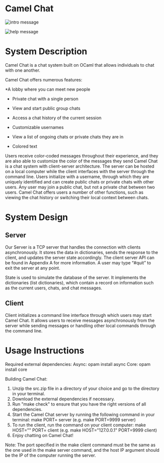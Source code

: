 # Camel Chat

![intro message](https://user-images.githubusercontent.com/8934469/34177805-c3964d58-e4b9-11e7-818d-6748bcb8dbbf.png)

![help message](https://user-images.githubusercontent.com/8934469/34177841-ee4ba002-e4b9-11e7-943e-88cd2e835384.png)

# System Description

Camel Chat is a chat system built on OCaml that allows individuals to chat with one another.

Camel Chat offers numerous features:

*A lobby where you can meet new people

* Private chat with a single person

* View and start public group chats

* Access a chat history of the current session

* Customizable usernames

* View a list of ongoing chats or private chats they are in

* Colored text

Users receive color-coded messages throughout their experience, and they are also able to customize the color of the messages they send
Camel Chat is a chat system with client-server architecture. The server can be hosted on a local computer while the client interfaces with the server through the command line. Users initialize with a username, through which they are uniquely identified and can create public chats or private chats with other users. Any user may join a public chat, but not a private chat between two users. Camel Chat offers users a number of other functions, such as viewing the chat history or switching their local context between chats.

# System Design

## Server
Our Server is a TCP server that handles the connection with clients asynchronously. It stores the data in dictionaries, sends the response to the client, and updates the server state accordingly. The client server API can be found in Appendix A for more information. A user may type “#quit” to exit the server at any point. 

State is used to simulate the database of the server. It implements the dictionaries (list dictionaries), which contain a record on information such as the current users, chats, and chat messages. 

## Client 
Client initializes a command line interface through which users may start Camel Chat. It allows users to receive messages asynchronously from the server while sending messages or handling other local commands through the command line. 

# Usage Instructions

Required external dependencies:
	Async: opam install async
	Core: opam install core

Building Camel Chat:

1. Unzip the src.zip file in a directory of your choice and go to the directory
in your terminal.
2. Download the external dependencies if necessary.
3. Run "make check" to ensure that you have the right versions of all
dependencies.
4. Start the Camel Chat server by running the following command in your terminal:
	make PORT=<port number> server
	(e.g. make PORT=9999 server)
5. To run the client, run the command on your client computer:
	make HOST="<host IP>" PORT=<IP port> client
	(e.g. make HOST="127.0.0.1" PORT=9999 client)
6. Enjoy chatting on Camel Chat!

Note: The port specified in the make client command must be the same as the
one used in the make server command, and the host IP argument should be the IP
of the computer running the server.
